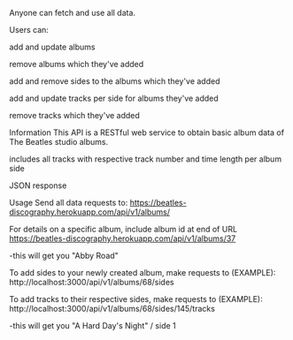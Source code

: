 Anyone can fetch and use all data.

Users can:

  add and update albums

  remove albums which they've added

  add and remove sides to the albums which they've added

  add and update tracks per side for albums they've added

  remove tracks which they've added

Information
This API is a RESTful web service to obtain basic album data of The Beatles studio albums.
  
  includes all tracks with respective track number and time length per album side

  JSON response

Usage
Send all data requests to:
https://beatles-discography.herokuapp.com/api/v1/albums/

For details on a specific album, include album id at end of URL
https://beatles-discography.herokuapp.com/api/v1/albums/37

-this will get you "Abby Road"

To add sides to your newly created album, make requests to (EXAMPLE):
http://localhost:3000/api/v1/albums/68/sides

To add tracks to their respective sides, make requests to (EXAMPLE):
http://localhost:3000/api/v1/albums/68/sides/145/tracks

-this will get you "A Hard Day's Night" / side 1
